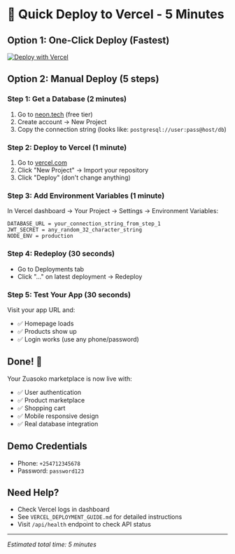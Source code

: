 # 🚀 Quick Deploy to Vercel - 5 Minutes

## Option 1: One-Click Deploy (Fastest)

[![Deploy with Vercel](https://vercel.com/button)](https://vercel.com/new/clone?repository-url=https://github.com/your-username/zuasoko)

## Option 2: Manual Deploy (5 steps)

### Step 1: Get a Database (2 minutes)
1. Go to [neon.tech](https://neon.tech) (free tier)
2. Create account → New Project
3. Copy the connection string (looks like: `postgresql://user:pass@host/db`)

### Step 2: Deploy to Vercel (1 minute)
1. Go to [vercel.com](https://vercel.com)
2. Click "New Project" → Import your repository
3. Click "Deploy" (don't change anything)

### Step 3: Add Environment Variables (1 minute)
In Vercel dashboard → Your Project → Settings → Environment Variables:

```
DATABASE_URL = your_connection_string_from_step_1
JWT_SECRET = any_random_32_character_string
NODE_ENV = production
```

### Step 4: Redeploy (30 seconds)
- Go to Deployments tab
- Click "..." on latest deployment → Redeploy

### Step 5: Test Your App (30 seconds)
Visit your app URL and:
- ✅ Homepage loads
- ✅ Products show up
- ✅ Login works (use any phone/password)

## Done! 🎉

Your Zuasoko marketplace is now live with:
- ✅ User authentication
- ✅ Product marketplace
- ✅ Shopping cart
- ✅ Mobile responsive design
- ✅ Real database integration

## Demo Credentials
- Phone: `+254712345678`
- Password: `password123`

## Need Help?
- Check Vercel logs in dashboard
- See `VERCEL_DEPLOYMENT_GUIDE.md` for detailed instructions
- Visit `/api/health` endpoint to check API status

---
*Estimated total time: 5 minutes*
